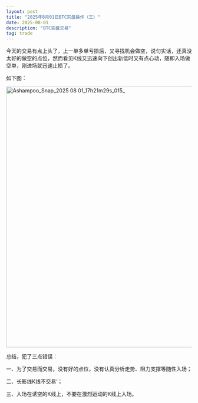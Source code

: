 ```yaml
---
layout: post
title: "2025年8月01日BTC实盘操作（三）"
date: 2025-08-01
description: "BTC实盘交易"
tag: trade
---  
```

今天的交易有点上头了，上一单多单亏损后，又寻找机会做空，说句实话，还真没太好的做空的点位，然而看见K线又迅速向下创出新低时又有点心动，随即入场做空单，刚进场就迅速止损了。

如下图：

<img width="1060" height="709" alt="Ashampoo_Snap_2025 08 01_17h21m29s_015_" src="https://github.com/user-attachments/assets/0befb027-08a9-463b-806c-ecbd71233c2c" />

总结，犯了三点错误：

一、为了交易而交易，没有好的点位，没有认真分析走势、阻力支撑等随性入场；

二、长影线K线不交易‘；

三、入场在诱空的K线上，不要在激烈运动的K线上入场。
